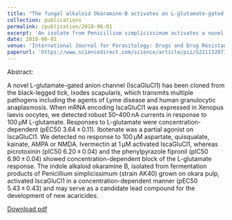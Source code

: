 ```yaml
---
title: "The fungal alkaloid Okaramine-B activates an L-glutamate-gated chloride channel from Ixodes scapularis, a tick vector of Lyme disease"
collection: publications
permalink: /publication/2018-06-01
excerpt: 'An isolate from Penicillium simplicissimum activates a novel L-glutamate gated chloride channel cloned from the black-legged tick Ixodes scapularis.'
date: 2018-06-01
venue: 'International Journal for Parasitology: Drugs and Drug Resistance'
paperurl: 'https://www.sciencedirect.com/science/article/pii/S2211320717301148'
---
```

Abstract:

A novel L-glutamate-gated anion channel (IscaGluCl1) has been cloned from the black-legged tick, Ixodes scapularis, which transmits multiple pathogens including the agents of Lyme disease and human granulocytic anaplasmosis. When mRNA encoding IscaGluCl1 was expressed in Xenopus laevis oocytes, we detected robust 50–400 nA currents in response to 100 μM L-glutamate. Responses to L-glutamate were concentration-dependent (pEC50 3.64 ± 0.11). Ibotenate was a partial agonist on IscaGluCl1. We detected no response to 100 μM aspartate, quisqualate, kainate, AMPA or NMDA. Ivermectin at 1 μM activated IscaGluCl1, whereas picrotoxinin (pIC50 6.20 ± 0.04) and the phenylpyrazole fipronil (pIC50 6.90 ± 0.04) showed concentration-dependent block of the L-glutamate response. The indole alkaloid okaramine B, isolated from fermentation products of Penicillium simplicissimum (strain AK40) grown on okara pulp, activated IscaGluCl1 in a concentration-dependent manner (pEC50 5.43 ± 0.43) and may serve as a candidate lead compound for the development of new acaricides.

[Download pdf](https://www.sciencedirect.com/science/article/pii/S2211320717301148/pdfft?md5=9771cffe4ddf9b32cbbde91bf82d081d&pid=1-s2.0-S2211320717301148-main.pdf)
